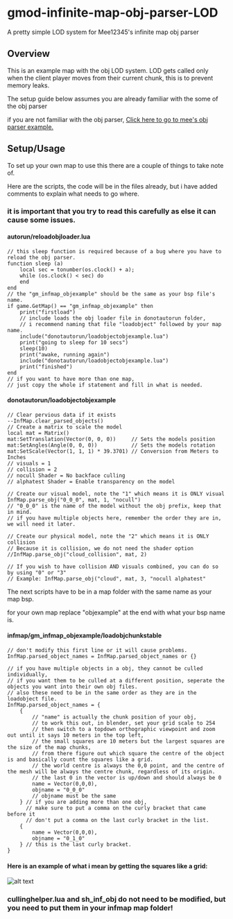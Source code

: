 # gmod-infinite-map-obj-parser-LOD
A pretty simple LOD system for Mee12345's infinite map obj parser



## Overview
This is an example map with the obj LOD system.
LOD gets called only when the client player moves from their current chunk,
this is to prevent memory leaks.

The setup guide below assumes you are already familiar with the some of the obj parser

if you are not familiar with the obj parser, [Click here to go to mee's obj parser example.](https://github.com/Mee12345/Infinite-Map-OBJ-Example)


## Setup/Usage
To set up your own map to use this there are a couple of things to take note of.

Here are the scripts, the code will be in the files already, but i have added comments to explain what needs to go where.

### it is important that you try to read this carefully as else it can cause some issues.

#### autorun/reloadobjloader.lua
```
// this sleep function is required because of a bug where you have to reload the obj parser.
function sleep (a) 
    local sec = tonumber(os.clock() + a); 
    while (os.clock() < sec) do 
    end 
end
// the "gm_infmap_objexample" should be the same as your bsp file's name.
if game.GetMap() == "gm_infmap_objexample" then
    print("firstload")
    // include loads the obj loader file in donotautorun folder,
    // i recommend naming that file "loadobject" followed by your map name.
    include("donotautorun/loadobjectobjexample.lua")
    print("going to sleep for 10 secs")
    sleep(10)
    print("awake, running again")
    include("donotautorun/loadobjectobjexample.lua")
    print("finished")
end
// if you want to have more than one map,
// just copy the whole if statement and fill in what is needed.
```
#### donotautorun/loadobjectobjexample
```
// Clear pervious data if it exists
--InfMap.clear_parsed_objects()
// Create a matrix to scale the model
local mat = Matrix()
mat:SetTranslation(Vector(0, 0, 0))		// Sets the models position
mat:SetAngles(Angle(0, 0, 0))			// Sets the models rotation
mat:SetScale(Vector(1, 1, 1) * 39.3701)	// Conversion from Meters to Inches
// visuals = 1
// collision = 2
// nocull Shader = No backface culling
// alphatest Shader = Enable transparency on the model

// Create our visual model, note the "1" which means it is ONLY visual
InfMap.parse_obj("0_0_0", mat, 1, "nocull")
// "0_0_0" is the name of the model without the obj prefix, keep that in mind.
// if you have multiple objects here, remember the order they are in, we will need it later.

// Create our physical model, note the "2" which means it is ONLY collision
// Because it is collision, we do not need the shader option
//InfMap.parse_obj("cloud_collision", mat, 2)
    
// If you wish to have collision AND visuals combined, you can do so by using "0" or "3"
// Example: InfMap.parse_obj("cloud", mat, 3, "nocull alphatest"
```
The next scripts have to be in a map folder with the same name as your map bsp.

for your own map replace "objexample" at the end with what your bsp name is.

#### infmap/gm_infmap_objexample/loadobjchunkstable

```
// don't modify this first line or it will cause problems.
InfMap.parsed_object_names = InfMap.parsed_object_names or {}

// if you have multiple objects in a obj, they cannot be culled individually,
// if you want them to be culled at a different position, seperate the objects you want into their own obj files.
// also these need to be in the same order as they are in the loadobject file.
InfMap.parsed_object_names = {
    {
        // "name" is actually the chunk position of your obj,
        // to work this out, in blender, set your grid scale to 254 
        // then switch to a topdown orthographic viewpoint and zoom out until it says 10 meters in the top left,
        // the small squares are 10 meters but the largest squares are the size of the map chunks,
        // from there figure out which square the centre of the object is and basically count the squares like a grid.
        // the world centre is always the 0,0 point, and the centre of the mesh will be always the centre chunk, regardless of its origin.
        // the last 0 in the vector is up/down and should always be 0
        name = Vector(0,0,0),
        objname = "0_0_0"
        // objname must be the same
    } // if you are adding more than one obj,
      // make sure to put a comma on the curly bracket that came before it
      // don't put a comma on the last curly bracket in the list. 
    {
        name = Vector(0,0,0),
        objname = "0_1_0"
    } // this is the last curly bracket. 
}
```
#### Here is an example of what i mean by getting the squares like a grid:
![alt text](https://i.imgur.com/NXgSZo2.png)

### cullinghelper.lua and sh_inf_obj do not need to be modified, but you need to put them in your infmap map folder!

